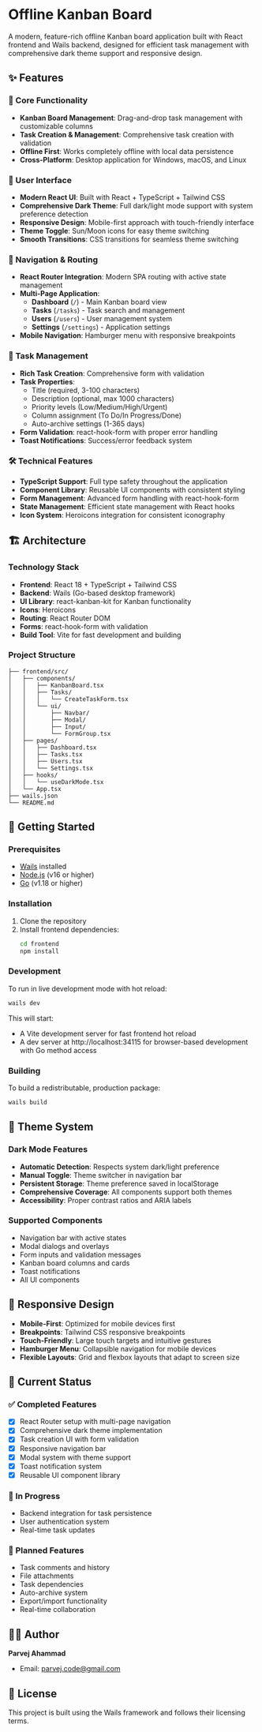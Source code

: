 # Offline Kanban Board

A modern, feature-rich offline Kanban board application built with React frontend and Wails backend, designed for efficient task management with comprehensive dark theme support and responsive design.

## ✨ Features

### 🎯 Core Functionality
- **Kanban Board Management**: Drag-and-drop task management with customizable columns
- **Task Creation & Management**: Comprehensive task creation with validation
- **Offline First**: Works completely offline with local data persistence
- **Cross-Platform**: Desktop application for Windows, macOS, and Linux

### 🎨 User Interface
- **Modern React UI**: Built with React + TypeScript + Tailwind CSS
- **Comprehensive Dark Theme**: Full dark/light mode support with system preference detection
- **Responsive Design**: Mobile-first approach with touch-friendly interface
- **Theme Toggle**: Sun/Moon icons for easy theme switching
- **Smooth Transitions**: CSS transitions for seamless theme switching

### 🧭 Navigation & Routing
- **React Router Integration**: Modern SPA routing with active state management
- **Multi-Page Application**:
  - **Dashboard** (`/`) - Main Kanban board view
  - **Tasks** (`/tasks`) - Task search and management
  - **Users** (`/users`) - User management system
  - **Settings** (`/settings`) - Application settings
- **Mobile Navigation**: Hamburger menu with responsive breakpoints

### 📝 Task Management
- **Rich Task Creation**: Comprehensive form with validation
- **Task Properties**:
  - Title (required, 3-100 characters)
  - Description (optional, max 1000 characters)
  - Priority levels (Low/Medium/High/Urgent)
  - Column assignment (To Do/In Progress/Done)
  - Auto-archive settings (1-365 days)
- **Form Validation**: react-hook-form with proper error handling
- **Toast Notifications**: Success/error feedback system

### 🛠️ Technical Features
- **TypeScript Support**: Full type safety throughout the application
- **Component Library**: Reusable UI components with consistent styling
- **Form Management**: Advanced form handling with react-hook-form
- **State Management**: Efficient state management with React hooks
- **Icon System**: Heroicons integration for consistent iconography

## 🏗️ Architecture

### Technology Stack
- **Frontend**: React 18 + TypeScript + Tailwind CSS
- **Backend**: Wails (Go-based desktop framework)
- **UI Library**: react-kanban-kit for Kanban functionality
- **Icons**: Heroicons
- **Routing**: React Router DOM
- **Forms**: react-hook-form with validation
- **Build Tool**: Vite for fast development and building

### Project Structure
```
├── frontend/src/
│   ├── components/
│   │   ├── KanbanBoard.tsx
│   │   ├── Tasks/
│   │   │   └── CreateTaskForm.tsx
│   │   └── ui/
│   │       ├── Navbar/
│   │       ├── Modal/
│   │       ├── Input/
│   │       └── FormGroup.tsx
│   ├── pages/
│   │   ├── Dashboard.tsx
│   │   ├── Tasks.tsx
│   │   ├── Users.tsx
│   │   └── Settings.tsx
│   ├── hooks/
│   │   └── useDarkMode.tsx
│   └── App.tsx
├── wails.json
└── README.md
```

## 🚀 Getting Started

### Prerequisites
- [Wails](https://wails.io/docs/gettingstarted/installation) installed
- [Node.js](https://nodejs.org/) (v16 or higher)
- [Go](https://golang.org/) (v1.18 or higher)

### Installation
1. Clone the repository
2. Install frontend dependencies:
   ```bash
   cd frontend
   npm install
   ```

### Development
To run in live development mode with hot reload:
```bash
wails dev
```

This will start:
- A Vite development server for fast frontend hot reload
- A dev server at http://localhost:34115 for browser-based development with Go method access

### Building
To build a redistributable, production package:
```bash
wails build
```

## 🎨 Theme System

### Dark Mode Features
- **Automatic Detection**: Respects system dark/light preference
- **Manual Toggle**: Theme switcher in navigation bar
- **Persistent Storage**: Theme preference saved in localStorage
- **Comprehensive Coverage**: All components support both themes
- **Accessibility**: Proper contrast ratios and ARIA labels

### Supported Components
- Navigation bar with active states
- Modal dialogs and overlays
- Form inputs and validation messages
- Kanban board columns and cards
- Toast notifications
- All UI components

## 📱 Responsive Design

- **Mobile-First**: Optimized for mobile devices first
- **Breakpoints**: Tailwind CSS responsive breakpoints
- **Touch-Friendly**: Large touch targets and intuitive gestures
- **Hamburger Menu**: Collapsible navigation for mobile devices
- **Flexible Layouts**: Grid and flexbox layouts that adapt to screen size

## 🔄 Current Status

### ✅ Completed Features
- [x] React Router setup with multi-page navigation
- [x] Comprehensive dark theme implementation
- [x] Task creation UI with form validation
- [x] Responsive navigation bar
- [x] Modal system with theme support
- [x] Toast notification system
- [x] Reusable UI component library

### 🚧 In Progress
- Backend integration for task persistence
- User authentication system
- Real-time task updates

### 🔮 Planned Features
- Task comments and history
- File attachments
- Task dependencies
- Auto-archive system
- Export/import functionality
- Real-time collaboration

## 👨‍💻 Author
**Parvej Ahammad**
- Email: parvej.code@gmail.com

## 📄 License
This project is built using the Wails framework and follows their licensing terms.
